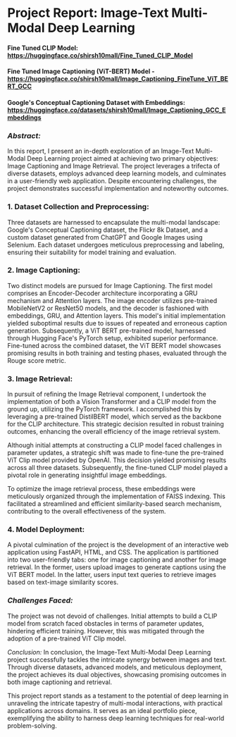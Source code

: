 # **Project Report: Image-Text Multi-Modal Deep Learning**


#### Fine Tuned CLIP Model: https://huggingface.co/shirsh10mall/Fine_Tuned_CLIP_Model

#### Fine Tuned Image Captioning (ViT-BERT) Model - https://huggingface.co/shirsh10mall/Image_Captioning_FineTune_ViT_BERT_GCC

#### Google's Conceptual Captioning Dataset with Embeddings: https://huggingface.co/datasets/shirsh10mall/Image_Captioning_GCC_Embeddings


### *Abstract:*
In this report, I present an in-depth exploration of an Image-Text Multi-Modal Deep Learning project aimed at achieving two primary objectives: Image Captioning and Image Retrieval. The project leverages a trifecta of diverse datasets, employs advanced deep learning models, and culminates in a user-friendly web application. Despite encountering challenges, the project demonstrates successful implementation and noteworthy outcomes.

### 1. **Dataset Collection and Preprocessing:**
Three datasets are harnessed to encapsulate the multi-modal landscape: Google's Conceptual Captioning dataset, the Flickr 8k Dataset, and a custom dataset generated from ChatGPT and Google Images using Selenium. Each dataset undergoes meticulous preprocessing and labeling, ensuring their suitability for model training and evaluation.

### 2. **Image Captioning:**
Two distinct models are pursued for Image Captioning. The first model comprises an Encoder-Decoder architecture incorporating a GRU mechanism and Attention layers. The image encoder utilizes pre-trained MobileNetV2 or ResNet50 models, and the decoder is fashioned with embeddings, GRU, and Attention layers. This model's initial implementation yielded suboptimal results due to issues of repeated and erroneous caption generation. Subsequently, a ViT BERT pre-trained model, harnessed through Hugging Face's PyTorch setup, exhibited superior performance. Fine-tuned across the combined dataset, the ViT BERT model showcases promising results in both training and testing phases, evaluated through the Rouge score metric.

### 3. **Image Retrieval:**
In pursuit of refining the Image Retrieval component, I undertook the implementation of both a Vision Transformer and a CLIP model from the ground up, utilizing the PyTorch framework. I accomplished this by leveraging a pre-trained DistilBERT model, which served as the backbone for the CLIP architecture. This strategic decision resulted in robust training outcomes, enhancing the overall efficiency of the image retrieval system.

Although initial attempts at constructing a CLIP model faced challenges in parameter updates, a strategic shift was made to fine-tune the pre-trained ViT Clip model provided by OpenAI. This decision yielded promising results across all three datasets. Subsequently, the fine-tuned CLIP model played a pivotal role in generating insightful image embeddings.

To optimize the image retrieval process, these embeddings were meticulously organized through the implementation of FAISS indexing. This facilitated a streamlined and efficient similarity-based search mechanism, contributing to the overall effectiveness of the system.

### 4. **Model Deployment:**
A pivotal culmination of the project is the development of an interactive web application using FastAPI, HTML, and CSS. The application is partitioned into two user-friendly tabs: one for image captioning and another for image retrieval. In the former, users upload images to generate captions using the ViT BERT model. In the latter, users input text queries to retrieve images based on text-image similarity scores.

### *Challenges Faced:*
The project was not devoid of challenges. Initial attempts to build a CLIP model from scratch faced obstacles in terms of parameter updates, hindering efficient training. However, this was mitigated through the adoption of a pre-trained ViT Clip model.

*Conclusion:*
In conclusion, the Image-Text Multi-Modal Deep Learning project successfully tackles the intricate synergy between images and text. Through diverse datasets, advanced models, and meticulous deployment, the project achieves its dual objectives, showcasing promising outcomes in both image captioning and retrieval.

This project report stands as a testament to the potential of deep learning in unraveling the intricate tapestry of multi-modal interactions, with practical applications across domains. It serves as an ideal portfolio piece, exemplifying the ability to harness deep learning techniques for real-world problem-solving.
